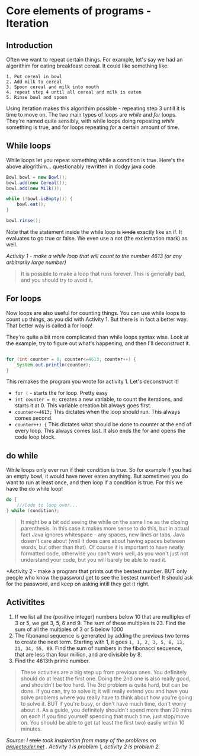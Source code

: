 # Core elements of programs - Iteration

## Introduction
Often we want to repeat certain things.
For example, let's say we had an algorithim for eating breakfeast cereal. It could like something like:
```
1. Put cereal in bowl
2. Add milk to cereal
3. Spoon cereal and milk into mouth
4. repeat step 4 until all cereal and milk is eaten
5. Rinse bowl and spoon
```

Using iteration makes this algorithim possible - repeating step 3 untill it is time to move on.
The two main types of loops are *while* and *for* loops. They're named quite sensibly, with while loops doing repeating *while* something is true, and for loops repeating *for* a certain amount of time.

## While loops

While loops let you repeat something while a condition is true.
Here's the above alogrithim... questionably rewritten in dodgy java code.

```Java
Bowl bowl = new Bowl();
bowl.add(new Cereal());
bowl.add(new Milk());

while (!bowl.isEmpty()) {
	bowl.eat();
}

bowl.rinse();
```

Note that the statement inside the while loop is ~~kinda~~ exactly like an if. It evaluates to go true or false. We even use a not (the exclemation mark) as well.

*Activity 1 - make a while loop that will count to the number 4613 (or any arbitrarily large number)*

> It is possible to make a loop that runs forever. This is generally bad, and you should try to avoid it.

## For loops
Now loops are also useful for counting things. You can use while loops to count up things, as you did with Activity 1. But there is in fact a better way. That better way is called a for loop!

They're quite a bit more complicated than while loops syntax wise. Look at the example, try to figure out what's happening, and then I'll deconstruct it.

```Java

for (int counter = 0; counter<=4613; counter++) {
	System.out.println(counter);
}
```

This remakes the program you wrote for activity 1.
Let's deconstruct it!

* ```for (``` - starts the for loop. Pretty easy
* ```int counter = 0;``` creates a new variable, to count the iterations, and starts it at 0. This variable creation bit always goes first.
* ```counter<=4613;``` This dictates when the loop should run. This always comes second.
* ```counter++) {``` This dictates what should be done to counter at the end of every loop. This always comes last. It also ends the for and opens the code loop block.

## do while
While loops only ever run if their condition is true. So for example if you had an empty bowl, it would have never eaten anything. But sometimes you do want to run at least once, and then loop if a condition is true.
For this we have the do while loop!

```Java
do {
	///Code to loop over...
} while (condition);
```

> It might be a bit odd seeing the while on the same line as the closing parenthesis. In this case it makes more sense to do this, but in actual fact Java ignores whitespace - any spaces, new lines or tabs, Java dosen't care about (well it does care about having spaces between words, but other than that). Of course it is important to have neatly formatted code, otherwise you can't work well, as you won't just not understand your code, but you will barely be able to read it.

*Activity 2 - make a program that prints out the bestest number. BUT only people who know the password get to see the bestest number! It should ask for the password, and keep on asking intill they get it right.

## Activitites
1. If we list all the (positive integer) numbers below 10 that are multiples of 3 or 5, we get 3, 5, 6 and 9. The sum of these multiples is 23. Find the sum of all the multiples of 3 or 5 below 1000
2. The fibonanci sequence is generated by adding the previous two terms to create the next term. Starting with 1, it goes ```1, 1, 2, 3, 5, 8, 13, 21, 34, 55, 89```. Find the sum of numbers in the fibonacci sequence, that are less than four million, and are divisible by 8.
3. Find the 4613th prime number.

> These activities are a big step up from previous ones. You definitely should do at least the first one. Doing the 2nd one is also really good, and shouldn't be too hard. The 3rd problem is quite hard, but can be done. If you can, try to solve it; it will really extend you and have you solve problems where you really have to think about how you're going to solve it. BUT if you're busy, or don't have much time, don't worry about it. As a guide, you definitely shouldn't spend more than 20 mins on each If you find yourself spending that much time, just stop/move on. You should be able to get (at least the first two) easily within 10 minutes.

*Source: I ~~stole~~ took inspiration from many of the problems on [projecteuler.net](https://projecteuler.net) . Activity 1 is problem 1, activity 2 is problem 2.*